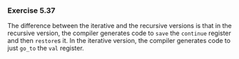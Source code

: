 ### Exercise 5.37
The difference between the iterative and the recursive versions is that in the recursive version, the compiler generates code to `save` the `continue` register and then `restore`s it. In the iterative version, the compiler generates code to just `go_to` the `val` register.

